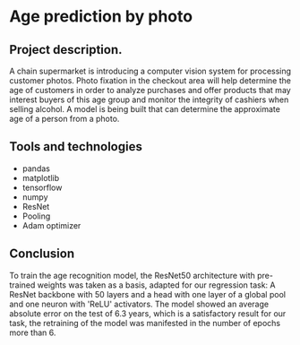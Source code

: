 # Age prediction by photo

## Project description.
A chain supermarket is introducing a computer vision system for processing customer photos. Photo fixation in the checkout area will help determine the age of customers in order to analyze purchases and offer products that may interest buyers of this age group and monitor the integrity of cashiers when selling alcohol. A model is being built that can determine the approximate age of a person from a photo.
## Tools and technologies
* pandas
* matplotlib
* tensorflow
* numpy
* ResNet
* Pooling
* Adam optimizer
## Conclusion
To train the age recognition model, the ResNet50 architecture with pre-trained weights was taken as a basis, adapted for our regression task: A ResNet backbone with 50 layers and a head with one layer of a global pool and one neuron with 'ReLU' activators. The model showed an average absolute error on the test of 6.3 years, which is a satisfactory result for our task, the retraining of the model was manifested in the number of epochs more than 6.
